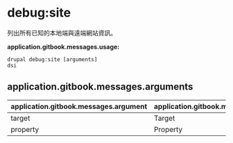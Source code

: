 # debug:site
列出所有已知的本地端與遠端網站資訊。

**application.gitbook.messages.usage:**
```
drupal debug:site [arguments]
dsi
```

## application.gitbook.messages.arguments
application.gitbook.messages.argument | application.gitbook.messages.details
---------|-------------
target | Target
property | Property
